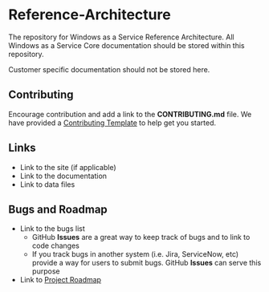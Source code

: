 # Reference-Architecture

The repository for Windows as a Service Reference Architecture. All Windows as a Service Core documentation should be stored within this repository.

Customer specific documentation should not be stored here.

## Contributing

Encourage contribution and add a link to the **CONTRIBUTING.md** file. We have
provided a [Contributing Template](CONTRIBUTING.md) to help get you
started.


## Links

* Link to the site (if applicable)
* Link to the documentation
* Link to data files

## Bugs and Roadmap

* Link to the bugs list
    * GitHub **Issues** are a great way to keep track of bugs and to link to
      code changes
    * If you track bugs in another system (i.e. Jira, ServiceNow, etc) provide
      a way for users to submit bugs. GitHub **Issues** can serve this purpose
* Link to [Project Roadmap](guideline.roadmap.md)

